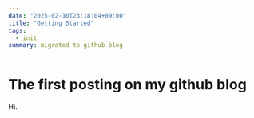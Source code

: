 ```yaml
---
date: "2025-02-10T23:18:04+09:00"
title: "Getting Started"
tags:
  - init
summary: migrated to github blog
---
```


# The first posting on my github blog

Hi.
